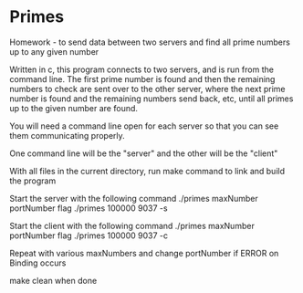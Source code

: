 # Primes
Homework - to send data between two servers and find all prime numbers up to any given number

Written in c, this program connects to two servers, and is run from the command line.
The first prime number is found and then the remaining numbers to check are sent over to the other server, where the next prime number is found and the remaining numbers send back, etc, until all primes up to the given number are found. 

You will need a command line open for each server so that you can see them communicating properly.

One command line will be the "server" and the other will be the "client"

With all files in the current directory, run make command to link and build the program

Start the server with the following command
    ./primes maxNumber portNumber flag
    ./primes 100000 9037 -s

Start the client with the following command
    ./primes maxNumber portNumber flag
    ./primes 100000 9037 -c

Repeat with various maxNumbers and change portNumber if ERROR on Binding occurs

make clean when done
